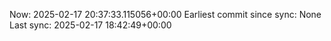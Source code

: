 Now: 2025-02-17 20:37:33.115056+00:00 Earliest commit since sync: None Last sync: 2025-02-17 18:42:49+00:00
